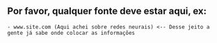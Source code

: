 ## Por favor, qualquer fonte deve estar aqui, ex:

    - www.site.com (Aqui achei sobre redes neurais) <-- Desse jeito a gente já sabe onde colocar as informações
